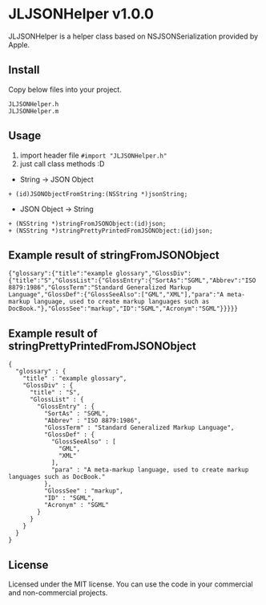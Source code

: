 # JLJSONHelper v1.0.0

JLJSONHelper is a helper class based on NSJSONSerialization provided by Apple.

## Install

Copy below files into your project. 
```
JLJSONHelper.h
JLJSONHelper.m
```


## Usage

1. import header file `#import "JLJSONHelper.h"`
2. just call class methods :D

* String -> JSON Object
```
+ (id)JSONObjectFromString:(NSString *)jsonString;
```

* JSON Object -> String
```
+ (NSString *)stringFromJSONObject:(id)json;
+ (NSString *)stringPrettyPrintedFromJSONObject:(id)json;
```


## Example result of stringFromJSONObject
```
{"glossary":{"title":"example glossary","GlossDiv":{"title":"S","GlossList":{"GlossEntry":{"SortAs":"SGML","Abbrev":"ISO 8879:1986","GlossTerm":"Standard Generalized Markup Language","GlossDef":{"GlossSeeAlso":["GML","XML"],"para":"A meta-markup language, used to create markup languages such as DocBook."},"GlossSee":"markup","ID":"SGML","Acronym":"SGML"}}}}}
```

## Example result of stringPrettyPrintedFromJSONObject
```
{
  "glossary" : {
    "title" : "example glossary",
    "GlossDiv" : {
      "title" : "S",
      "GlossList" : {
        "GlossEntry" : {
          "SortAs" : "SGML",
          "Abbrev" : "ISO 8879:1986",
          "GlossTerm" : "Standard Generalized Markup Language",
          "GlossDef" : {
            "GlossSeeAlso" : [
              "GML",
              "XML"
            ],
            "para" : "A meta-markup language, used to create markup languages such as DocBook."
          },
          "GlossSee" : "markup",
          "ID" : "SGML",
          "Acronym" : "SGML"
        }
      }
    }
  }
}
```


## License

Licensed under the MIT license. You can use the code in your commercial and non-commercial projects.
